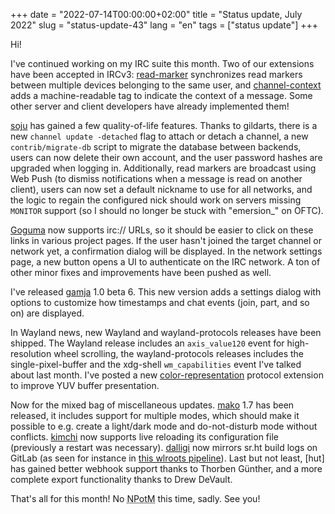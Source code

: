 +++
date = "2022-07-14T00:00:00+02:00"
title = "Status update, July 2022"
slug = "status-update-43"
lang = "en"
tags = ["status update"]
+++

Hi!

I've continued working on my IRC suite this month. Two of our extensions have
been accepted in IRCv3: [read-marker] synchronizes read markers between
multiple devices belonging to the same user, and [channel-context] adds a
machine-readable tag to indicate the context of a message. Some other server
and client developers have already implemented them!

[soju] has gained a few quality-of-life features. Thanks to gildarts, there is a
new `channel update -detached` flag to attach or detach a channel, a new
`contrib/migrate-db` script to migrate the database between backends, users can
now delete their own account, and the user password hashes are upgraded when
logging in. Additionally, read markers are broadcast using Web Push (to dismiss
notifications when a message is read on another client), users can now set a
default nickname to use for all networks, and the logic to regain the
configured nick should work on servers missing `MONITOR` support (so I should
no longer be stuck with "emersion_" on OFTC).

[Goguma] now supports irc:// URLs, so it should be easier to click on these
links in various project pages. If the user hasn't joined the target channel or
network yet, a confirmation dialog will be displayed. In the network settings
page, a new button opens a UI to authenticate on the IRC network. A ton of
other minor fixes and improvements have been pushed as well.

I've released [gamja] 1.0 beta 6. This new version adds a settings dialog with
options to customize how timestamps and chat events (join, part, and so on) are
displayed.

In Wayland news, new Wayland and wayland-protocols releases have been shipped.
The Wayland release includes an `axis_value120` event for high-resolution wheel
scrolling, the wayland-protocols releases includes the single-pixel-buffer and
the xdg-shell `wm_capabilities` event I've talked about last month. I've posted
a new [color-representation] protocol extension to improve YUV buffer
presentation.

Now for the mixed bag of miscellaneous updates. [mako] 1.7 has been released,
it includes support for multiple modes, which should make it possible to e.g.
create a light/dark mode and do-not-disturb mode without conflicts. [kimchi]
now supports live reloading its configuration file (previously a restart was
necessary). [dalligi] now mirrors sr.ht build logs on GitLab (as seen for
instance in [this wlroots pipeline][wlr-ci]). Last but not least, [hut] has
gained better webhook support thanks to Thorben Günther, and a more complete
export functionality thanks to Drew DeVault.

That's all for this month! No <abbr title="New Project of the Month">NPotM</abbr>
this time, sadly. See you!

[read-marker]: https://ircv3.net/specs/extensions/read-marker
[channel-context]: https://ircv3.net/specs/client-tags/channel-context
[soju]: https://soju.im
[Goguma]: https://sr.ht/~emersion/goguma
[gamja]: https://sr.ht/~emersion/gamja
[color-representation]: https://gitlab.freedesktop.org/wayland/wayland-protocols/-/merge_requests/153
[mako]: https://wayland.emersion.fr/mako
[kimchi]: https://sr.ht/~emersion/kimchi/
[dalligi]: https://git.sr.ht/~emersion/dalligi
[wlr-ci]: https://gitlab.freedesktop.org/wlroots/wlroots/-/jobs/25341916
